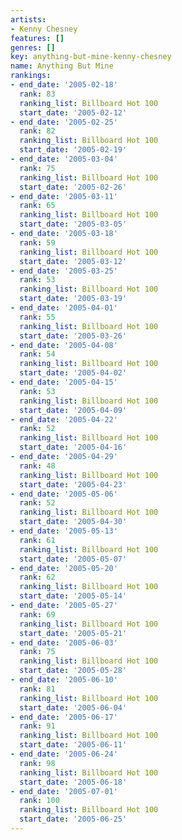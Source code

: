 ```yaml
---
artists:
- Kenny Chesney
features: []
genres: []
key: anything-but-mine-kenny-chesney
name: Anything But Mine
rankings:
- end_date: '2005-02-18'
  rank: 83
  ranking_list: Billboard Hot 100
  start_date: '2005-02-12'
- end_date: '2005-02-25'
  rank: 82
  ranking_list: Billboard Hot 100
  start_date: '2005-02-19'
- end_date: '2005-03-04'
  rank: 75
  ranking_list: Billboard Hot 100
  start_date: '2005-02-26'
- end_date: '2005-03-11'
  rank: 65
  ranking_list: Billboard Hot 100
  start_date: '2005-03-05'
- end_date: '2005-03-18'
  rank: 59
  ranking_list: Billboard Hot 100
  start_date: '2005-03-12'
- end_date: '2005-03-25'
  rank: 53
  ranking_list: Billboard Hot 100
  start_date: '2005-03-19'
- end_date: '2005-04-01'
  rank: 55
  ranking_list: Billboard Hot 100
  start_date: '2005-03-26'
- end_date: '2005-04-08'
  rank: 54
  ranking_list: Billboard Hot 100
  start_date: '2005-04-02'
- end_date: '2005-04-15'
  rank: 53
  ranking_list: Billboard Hot 100
  start_date: '2005-04-09'
- end_date: '2005-04-22'
  rank: 52
  ranking_list: Billboard Hot 100
  start_date: '2005-04-16'
- end_date: '2005-04-29'
  rank: 48
  ranking_list: Billboard Hot 100
  start_date: '2005-04-23'
- end_date: '2005-05-06'
  rank: 52
  ranking_list: Billboard Hot 100
  start_date: '2005-04-30'
- end_date: '2005-05-13'
  rank: 61
  ranking_list: Billboard Hot 100
  start_date: '2005-05-07'
- end_date: '2005-05-20'
  rank: 62
  ranking_list: Billboard Hot 100
  start_date: '2005-05-14'
- end_date: '2005-05-27'
  rank: 69
  ranking_list: Billboard Hot 100
  start_date: '2005-05-21'
- end_date: '2005-06-03'
  rank: 75
  ranking_list: Billboard Hot 100
  start_date: '2005-05-28'
- end_date: '2005-06-10'
  rank: 81
  ranking_list: Billboard Hot 100
  start_date: '2005-06-04'
- end_date: '2005-06-17'
  rank: 91
  ranking_list: Billboard Hot 100
  start_date: '2005-06-11'
- end_date: '2005-06-24'
  rank: 98
  ranking_list: Billboard Hot 100
  start_date: '2005-06-18'
- end_date: '2005-07-01'
  rank: 100
  ranking_list: Billboard Hot 100
  start_date: '2005-06-25'
---
```


